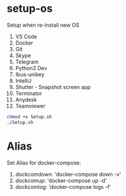 # setup-os
Setup when re-install new OS
1. VS Code
2. Docker
3. Git
4. Skype
5. Telegram
6. Python3 Dev
7. Ibus-unikey
8. IntelliJ
9. Shutter - Snapshot screen app
10. Terminator
11. Anydesk
12. Teamviewer
```bash
chmod +x Setup.sh
./Setup.sh
```
# Alias
Set Alias for docker-compose:
1. dockcomdown: 'docker-compose down -v'
2. dockcomup: 'docker-compose up -d'
3. dockcomlog: 'docker-compose logs -f'